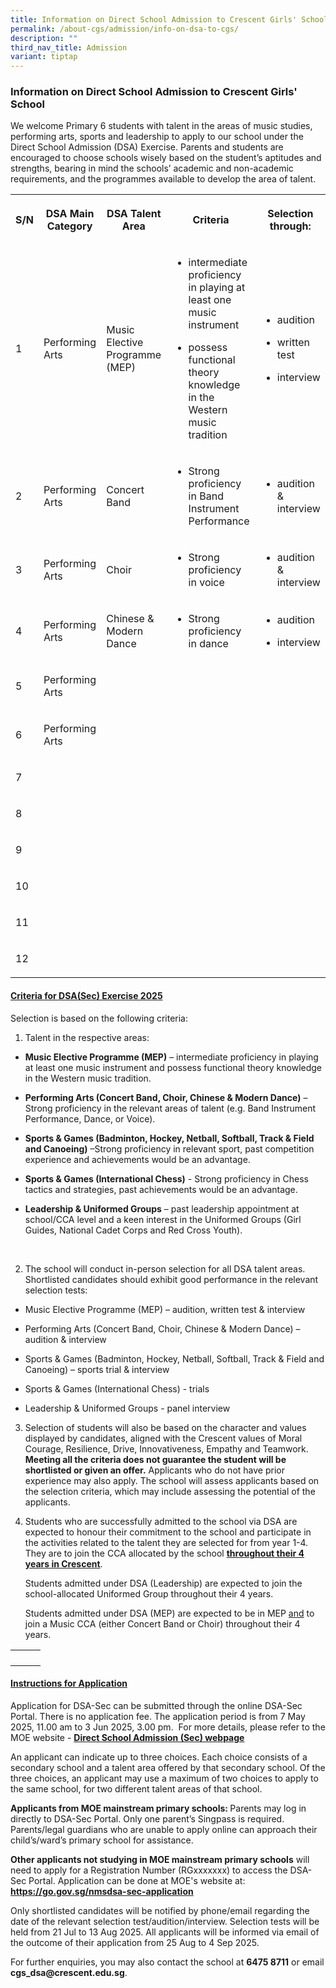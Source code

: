 ```yaml
---
title: Information on Direct School Admission to Crescent Girls' School
permalink: /about-cgs/admission/info-on-dsa-to-cgs/
description: ""
third_nav_title: Admission
variant: tiptap
---
```

<h3><strong>Information on Direct School Admission to Crescent Girls' School</strong></h3>
<p></p>
<p>We welcome Primary 6 students with talent in the areas of music studies,
performing arts, sports and leadership to apply to our school under the
Direct School Admission (DSA) Exercise.&nbsp;Parents and students are encouraged
to choose schools wisely based on the student’s aptitudes and strengths,
bearing in mind the schools’ academic and non-academic requirements, and
the programmes available to develop the area of talent.</p>
<p></p>
<p></p>
<table style="minWidth: 125px">
<colgroup>
<col>
<col>
<col>
<col>
<col>
</colgroup>
<tbody>
<tr>
<th rowspan="1" colspan="1">
<p>S/N</p>
</th>
<th rowspan="1" colspan="1">
<p>DSA Main Category</p>
</th>
<th rowspan="1" colspan="1">
<p>DSA Talent Area</p>
</th>
<th rowspan="1" colspan="1">
<p>Criteria</p>
</th>
<th rowspan="1" colspan="1">
<p>Selection through:</p>
</th>
</tr>
<tr>
<td rowspan="1" colspan="1">
<p>1</p>
</td>
<td rowspan="1" colspan="1">
<p>Performing Arts</p>
</td>
<td rowspan="1" colspan="1">
<p>Music Elective Programme (MEP)</p>
</td>
<td rowspan="1" colspan="1">
<ul data-tight="true" class="tight">
<li>
<p>intermediate proficiency in playing at least one music instrument</p>
</li>
<li>
<p>possess functional theory knowledge in the Western music tradition</p>
</li>
</ul>
</td>
<td rowspan="1" colspan="1">
<ul data-tight="true" class="tight">
<li>
<p>audition</p>
</li>
<li>
<p>written test</p>
</li>
<li>
<p>interview</p>
</li>
</ul>
</td>
</tr>
<tr>
<td rowspan="1" colspan="1">
<p>2</p>
</td>
<td rowspan="1" colspan="1">
<p>Performing Arts</p>
</td>
<td rowspan="1" colspan="1">
<p>Concert Band</p>
</td>
<td rowspan="1" colspan="1">
<ul data-tight="true" class="tight">
<li>
<p>Strong proficiency in Band Instrument Performance</p>
</li>
</ul>
</td>
<td rowspan="1" colspan="1">
<ul data-tight="true" class="tight">
<li>
<p>audition &amp; interview</p>
</li>
</ul>
</td>
</tr>
<tr>
<td rowspan="1" colspan="1">
<p>3</p>
</td>
<td rowspan="1" colspan="1">
<p>Performing Arts</p>
</td>
<td rowspan="1" colspan="1">
<p>Choir</p>
</td>
<td rowspan="1" colspan="1">
<ul data-tight="true" class="tight">
<li>
<p>Strong proficiency in voice</p>
</li>
</ul>
</td>
<td rowspan="1" colspan="1">
<ul data-tight="true" class="tight">
<li>
<p>audition &amp; interview</p>
</li>
</ul>
</td>
</tr>
<tr>
<td rowspan="1" colspan="1">
<p>4</p>
</td>
<td rowspan="1" colspan="1">
<p>Performing Arts</p>
</td>
<td rowspan="1" colspan="1">
<p>Chinese &amp; Modern Dance</p>
</td>
<td rowspan="1" colspan="1">
<ul data-tight="true" class="tight">
<li>
<p>Strong proficiency in dance</p>
</li>
</ul>
</td>
<td rowspan="1" colspan="1">
<ul data-tight="true" class="tight">
<li>
<p>audition</p>
</li>
<li>
<p>interview</p>
</li>
</ul>
</td>
</tr>
<tr>
<td rowspan="1" colspan="1">
<p>5</p>
</td>
<td rowspan="1" colspan="1">
<p>Performing Arts</p>
</td>
<td rowspan="1" colspan="1">
<p></p>
</td>
<td rowspan="1" colspan="1">
<p></p>
</td>
<td rowspan="1" colspan="1">
<p></p>
</td>
</tr>
<tr>
<td rowspan="1" colspan="1">
<p>6</p>
</td>
<td rowspan="1" colspan="1">
<p>Performing Arts</p>
</td>
<td rowspan="1" colspan="1">
<p></p>
</td>
<td rowspan="1" colspan="1">
<p></p>
</td>
<td rowspan="1" colspan="1">
<p></p>
</td>
</tr>
<tr>
<td rowspan="1" colspan="1">
<p>7</p>
</td>
<td rowspan="1" colspan="1">
<p></p>
</td>
<td rowspan="1" colspan="1">
<p></p>
</td>
<td rowspan="1" colspan="1">
<p></p>
</td>
<td rowspan="1" colspan="1">
<p></p>
</td>
</tr>
<tr>
<td rowspan="1" colspan="1">
<p>8</p>
</td>
<td rowspan="1" colspan="1">
<p></p>
</td>
<td rowspan="1" colspan="1">
<p></p>
</td>
<td rowspan="1" colspan="1">
<p></p>
</td>
<td rowspan="1" colspan="1">
<p></p>
</td>
</tr>
<tr>
<td rowspan="1" colspan="1">
<p>9</p>
</td>
<td rowspan="1" colspan="1">
<p></p>
</td>
<td rowspan="1" colspan="1">
<p></p>
</td>
<td rowspan="1" colspan="1">
<p></p>
</td>
<td rowspan="1" colspan="1">
<p></p>
</td>
</tr>
<tr>
<td rowspan="1" colspan="1">
<p>10</p>
</td>
<td rowspan="1" colspan="1">
<p></p>
</td>
<td rowspan="1" colspan="1">
<p></p>
</td>
<td rowspan="1" colspan="1">
<p></p>
</td>
<td rowspan="1" colspan="1">
<p></p>
</td>
</tr>
<tr>
<td rowspan="1" colspan="1">
<p>11</p>
</td>
<td rowspan="1" colspan="1">
<p></p>
</td>
<td rowspan="1" colspan="1">
<p></p>
</td>
<td rowspan="1" colspan="1">
<p></p>
</td>
<td rowspan="1" colspan="1">
<p></p>
</td>
</tr>
<tr>
<td rowspan="1" colspan="1">
<p>12</p>
</td>
<td rowspan="1" colspan="1">
<p></p>
</td>
<td rowspan="1" colspan="1">
<p></p>
</td>
<td rowspan="1" colspan="1">
<p></p>
</td>
<td rowspan="1" colspan="1">
<p></p>
</td>
</tr>
</tbody>
</table>
<h4><strong><u>Criteria for DSA(Sec) Exercise 2025</u></strong></h4>
<p>Selection is based on the following criteria:</p>
<ol data-tight="true" class="tight">
<li>
<p>Talent in the respective areas:&nbsp;</p>
</li>
</ol>
<ul data-tight="true" class="tight">
<li>
<p><strong>Music Elective Programme (MEP)</strong> – intermediate proficiency
in playing at least one music instrument and possess functional theory
knowledge in the Western music tradition.</p>
</li>
<li>
<p><strong>Performing Arts (Concert Band, Choir, Chinese &amp; Modern Dance)</strong> –
Strong proficiency in the relevant areas of talent (e.g. Band Instrument
Performance, Dance, or Voice).</p>
</li>
<li>
<p><strong>Sports &amp; Games (Badminton, Hockey, Netball, Softball, Track &amp; Field and Canoeing)</strong> –Strong
proficiency in relevant sport, past competition experience and achievements
would be an advantage.</p>
</li>
<li>
<p><strong>Sports &amp; Games (International Chess)</strong> - Strong proficiency
in Chess tactics and strategies, past achievements would be an advantage.</p>
</li>
<li>
<p><strong>Leadership &amp; Uniformed Groups</strong> – past leadership appointment
at school/CCA level and a keen interest in the Uniformed Groups (Girl Guides,
National Cadet Corps and Red Cross Youth).</p>
</li>
</ul>
<p>&nbsp;</p>
<ol start="2" data-tight="true" class="tight">
<li>
<p>The school will conduct in-person selection for all DSA talent areas.&nbsp;
Shortlisted candidates should exhibit good performance in the relevant
selection tests:</p>
</li>
</ol>
<ul data-tight="true" class="tight">
<li>
<p>Music Elective Programme (MEP) – audition, written test &amp; interview</p>
</li>
<li>
<p>Performing Arts (Concert Band, Choir, Chinese &amp; Modern Dance) – audition
&amp; interview</p>
</li>
<li>
<p>Sports &amp; Games (Badminton, Hockey, Netball, Softball, Track &amp;
Field and Canoeing) – sports trial &amp; interview</p>
</li>
<li>
<p>Sports &amp; Games (International Chess) - trials</p>
</li>
<li>
<p>Leadership &amp; Uniformed Groups - panel interview</p>
</li>
</ul>
<p></p>
<ol start="3" data-tight="true" class="tight">
<li>
<p>Selection of students will also be based on the character and values displayed
by candidates, aligned with the Crescent values of Moral Courage, Resilience,
Drive, Innovativeness, Empathy and Teamwork. <strong>Meeting all the criteria does not guarantee the student will be shortlisted or given an offer.</strong> Applicants
who do not have prior experience may also apply. The school will assess
applicants based on the selection criteria, which may include assessing
the potential of the applicants.&nbsp;</p>
</li>
</ol>
<p></p>
<ol start="4" data-tight="true" class="tight">
<li>
<p>Students who are successfully admitted to the school via DSA are expected
to honour their commitment to the school and participate in the activities
related to the talent they are selected for from year 1-4. They are to
join the CCA allocated by the school <strong><u>throughout their 4 years in Crescent</u></strong>.</p>
<p></p>
<p>Students admitted under DSA (Leadership) are expected to join the school-allocated
Uniformed Group throughout their 4 years.</p>
<p></p>
<p>Students admitted under DSA (MEP) are expected to be in MEP <u>and</u> to
join a Music CCA (either Concert Band or Choir) throughout their 4 years.</p>
</li>
</ol>
<p></p>
<table style="minWidth: 75px">
<colgroup>
<col>
<col>
<col>
</colgroup>
<tbody>
<tr>
<th rowspan="1" colspan="1">
<p></p>
</th>
<th rowspan="1" colspan="1">
<p></p>
</th>
<th rowspan="1" colspan="1">
<p></p>
</th>
</tr>
</tbody>
</table>
<p></p>
<h4><strong><u>Instructions for Application</u></strong></h4>
<p>Application for DSA-Sec can be submitted through the online DSA-Sec Portal.&nbsp;There
is no application fee.&nbsp;The application period is from 7 May 2025,
11.00 am to 3 Jun 2025, 3.00 pm.&nbsp; For more details, please refer to
the MOE website - <strong><a href="https://www.moe.gov.sg/secondary/dsa" rel="noopener noreferrer nofollow" target="_blank">Direct School Admission (Sec) webpage</a></strong>
</p>
<p>An applicant can indicate up to three choices. Each choice consists of
a secondary school and a talent area offered by that secondary school.&nbsp;Of
the three choices, an applicant may use a maximum of two choices to apply
to the same school, for two different talent areas of that school.</p>
<p><strong>Applicants from MOE mainstream primary schools: </strong>Parents
may log in directly to DSA-Sec Portal. Only one parent’s Singpass is required.
Parents/legal guardians who are unable to apply online can approach their
child’s/ward’s primary school for assistance.</p>
<p><strong>Other applicants not studying in MOE mainstream primary schools</strong> will
need to apply for a Registration Number (RGxxxxxxx) to access the DSA-Sec
Portal. Application can be done at MOE's website at: <strong><a href="https://go.gov.sg/nmsdsa-sec-application" rel="noopener noreferrer nofollow" target="_blank">https://go.gov.sg/nmsdsa-sec-application</a></strong>
</p>
<p></p>
<p>Only shortlisted candidates will be notified by phone/email regarding
the date of the relevant selection test/audition/interview. Selection tests
will be held from 21 Jul to 13 Aug 2025.&nbsp;All applicants will be informed
via email of the outcome of their application from 25 Aug to 4 Sep 2025.</p>
<p></p>
<p>For further enquiries, you may also contact the school at <strong>6475 8711</strong> or
email <strong><a rel="noopener noreferrer nofollow" target="_blank">cgs_dsa@crescent.edu.sg</a></strong>.&nbsp;</p>
<p>&nbsp;</p>